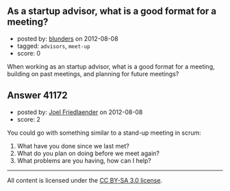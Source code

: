 ## As a startup advisor, what is a good format for a meeting?

- posted by: [blunders](https://stackexchange.com/users/-1/4764-blunders) on 2012-08-08
- tagged: `advisors`, `meet-up`
- score: 0

When working as an startup advisor, what is a good format for a meeting, building on past meetings, and planning for future meetings?


## Answer 41172

- posted by: [Joel Friedlaender](https://stackexchange.com/users/-1/5543-joel-friedlaender) on 2012-08-08
- score: 2

You could go with something similar to a stand-up meeting in scrum:

 1. What have you done since we last met?
 2. What do you plan on doing before we meet again?
 3. What problems are you having, how can I help?





---

All content is licensed under the [CC BY-SA 3.0 license](https://creativecommons.org/licenses/by-sa/3.0/).
